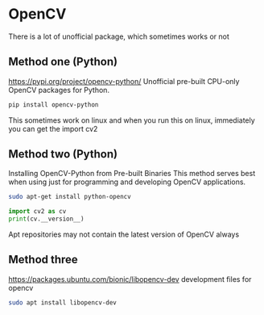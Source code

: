 # OpenCV

There is a lot of unofficial package, which sometimes works or not

## Method one (Python)

https://pypi.org/project/opencv-python/
Unofficial pre-built CPU-only OpenCV packages for Python.
```bash
pip install opencv-python
```
This sometimes work on linux and when you run this on linux, immediately you can get the import cv2

## Method two (Python)
Installing OpenCV-Python from Pre-built Binaries
This method serves best when using just for programming and developing OpenCV applications.
```bash
sudo apt-get install python-opencv
```
```py
import cv2 as cv
print(cv.__version__)
```
Apt repositories may not contain the latest version of OpenCV always

## Method three

https://packages.ubuntu.com/bionic/libopencv-dev
development files for opencv
```bash
sudo apt install libopencv-dev
```
